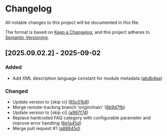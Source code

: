 # Changelog

All notable changes to this project will be documented in this file.

The format is based on [Keep a Changelog](https://keepachangelog.com/en/1.0.0/),
and this project adheres to [Semantic Versioning](https://semver.org/spec/v2.0.0.html).

## [2025.09.02.2] - 2025-09-02

### Added

* Add XML description language constant for module metadata ([abdb4aa](https://github.com/N6REJ/mod_bearsfaq/commit/abdb4aa))

### Changed

* Update version to  [skip ci] ([65c01b8](https://github.com/N6REJ/mod_bearsfaq/commit/65c01b8))
* Merge remote-tracking branch 'origin/main' ([9b9d7fb](https://github.com/N6REJ/mod_bearsfaq/commit/9b9d7fb))
* Update version to  [skip ci] ([a997f74](https://github.com/N6REJ/mod_bearsfaq/commit/a997f74))
* Replace hardcoded FAQ category with configurable parameter and improve error handling ([6e1a45d](https://github.com/N6REJ/mod_bearsfaq/commit/6e1a45d))
* Merge pull request #1 ([a88845d](https://github.com/N6REJ/mod_bearsfaq/commit/a88845d))

